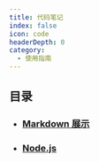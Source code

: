 ```yaml
---
title: 代码笔记
index: false
icon: code
headerDepth: 0
category:
  - 使用指南
---
```


## 目录

- ### [Markdown 展示](markdown/README.md)

- ### [Node.js](node/README.md)


